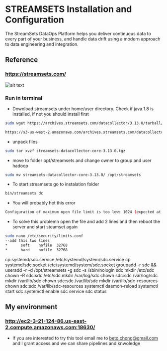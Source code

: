 # STREAMSETS Installation and Configuration
The StreamSets DataOps Platform helps you deliver continuous data to every part of your business, 
and handle data drift using a modern approach to data engineering and integration.

## Reference 
###  https://streamsets.com/


![alt text](https://achong.blob.core.windows.net/gitimages/StreamSets.PNG)


### Run in terminal

* Download streamsets under home/user directory. Check if java 1.8 is installed, if not you should install first
```bash
sudo wget https://archives.streamsets.com/datacollector/3.13.0/tarball/streamsets-datacollector-core-3.13.0.tgz

https://s3-us-west-2.amazonaws.com/archives.streamsets.com/datacollector/3.13.0/rpm/el7/streamsets-datacollector-3.13.0-el7-all-rpms.tar
```

* unpack files
```bash
sudo tar xvzf streamsets-datacollector-core-3.13.0.tgz 
```

* move to folder opt/streamsets and change owner to group and user hadoop
```bash
sudo mv streamsets-datacollector-core-3.13.0/ /opt/streamsets
```

* To start streamsets go to instalation folder 
```bash
bin/streamsets dc
```

* You will probably het this error
```bash
Configuration of maximum open file limit is too low: 1024 (expected at least 32768). Please consult https://goo.gl/6dmjXd
```

* To solve this problemn open the file and add 2 lines and then reboot the server and start steamset again
```bash
sudo nano /etc/security/limits.conf
--add this two lines
*      soft    nofile  32768
*      hard    nofile  32768

```

cp systemd/sdc.service /etc/systemd/system/sdc.service
cp systemd/sdc.socket /etc/systemd/system/sdc.socket
groupadd -r sdc && useradd -r -d /opt/streamsets -g sdc -s /sbin/nologin sdc
mkdir /etc/sdc
chown -R sdc:sdc /etc/sdc
mkdir /var/log/sdc
chown sdc:sdc /var/log/sdc
mkdir /var/lib/sdc
chown sdc:sdc /var/lib/sdc
mkdir /var/lib/sdc-resources
chown sdc:sdc /var/lib/sdc-resources
systemctl daemon-reload
systemctl start sdc
systemctl enable sdc
service sdc status

## My environment 
###  http://ec2-3-21-124-86.us-east-2.compute.amazonaws.com:18630/
* If you are interested to try this tool email me to beto.chong@gmail.com and I grant access and we can share pipelines and knwoledge
